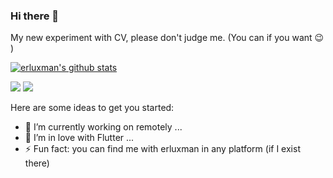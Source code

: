 ### Hi there 👋
My new experiment with CV, please don't judge me.  (You can if you want 😉 ) 

[![erluxman's github stats](https://github-readme-stats.vercel.app/api?username=erluxman&show_icons=true)](https://github.com/erluxman)


![](https://i.imgur.com/L046AjR.png)
![](https://i.imgur.com/pgR1eMd.png)

Here are some ideas to get you started:

- 🔭 I’m currently working on remotely ...
- 🌱 I’m in love with Flutter ...
- ⚡ Fun fact: you can find me with erluxman in any platform (if I exist there)
